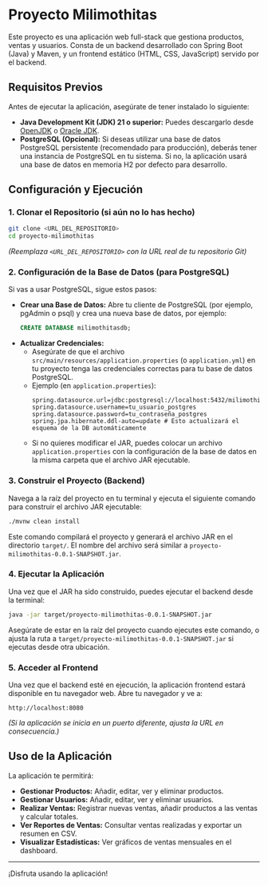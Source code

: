# Proyecto Milimothitas

Este proyecto es una aplicación web full-stack que gestiona productos, ventas y usuarios. Consta de un backend desarrollado con Spring Boot (Java) y Maven, y un frontend estático (HTML, CSS, JavaScript) servido por el backend.

## Requisitos Previos

Antes de ejecutar la aplicación, asegúrate de tener instalado lo siguiente:

*   **Java Development Kit (JDK) 21 o superior:** Puedes descargarlo desde [OpenJDK](https://openjdk.java.net/install/index.html) o [Oracle JDK](https://www.oracle.com/java/technologies/downloads/).
*   **PostgreSQL (Opcional):** Si deseas utilizar una base de datos PostgreSQL persistente (recomendado para producción), deberás tener una instancia de PostgreSQL en tu sistema. Si no, la aplicación usará una base de datos en memoria H2 por defecto para desarrollo.

## Configuración y Ejecución

### 1. Clonar el Repositorio (si aún no lo has hecho)

```bash
git clone <URL_DEL_REPOSITORIO>
cd proyecto-milimothitas
```
*(Reemplaza `<URL_DEL_REPOSITORIO>` con la URL real de tu repositorio Git)*

### 2. Configuración de la Base de Datos (para PostgreSQL)

Si vas a usar PostgreSQL, sigue estos pasos:

*   **Crear una Base de Datos:** Abre tu cliente de PostgreSQL (por ejemplo, pgAdmin o psql) y crea una nueva base de datos, por ejemplo:
    ```sql
    CREATE DATABASE milimothitasdb;
    ```
*   **Actualizar Credenciales:**
    *   Asegúrate de que el archivo `src/main/resources/application.properties` (o `application.yml`) en tu proyecto tenga las credenciales correctas para tu base de datos PostgreSQL.
    *   Ejemplo (en `application.properties`):
        ```properties
        spring.datasource.url=jdbc:postgresql://localhost:5432/milimothitas_db
        spring.datasource.username=tu_usuario_postgres
        spring.datasource.password=tu_contraseña_postgres
        spring.jpa.hibernate.ddl-auto=update # Esto actualizará el esquema de la DB automáticamente
        ```
    *   Si no quieres modificar el JAR, puedes colocar un archivo `application.properties` con la configuración de la base de datos en la misma carpeta que el archivo JAR ejecutable.

### 3. Construir el Proyecto (Backend)

Navega a la raíz del proyecto en tu terminal y ejecuta el siguiente comando para construir el archivo JAR ejecutable:

```bash
./mvnw clean install
```

Este comando compilará el proyecto y generará el archivo JAR en el directorio `target/`. El nombre del archivo será similar a `proyecto-milimothitas-0.0.1-SNAPSHOT.jar`.

### 4. Ejecutar la Aplicación

Una vez que el JAR ha sido construido, puedes ejecutar el backend desde la terminal:

```bash
java -jar target/proyecto-milimothitas-0.0.1-SNAPSHOT.jar
```

Asegúrate de estar en la raíz del proyecto cuando ejecutes este comando, o ajusta la ruta a `target/proyecto-milimothitas-0.0.1-SNAPSHOT.jar` si ejecutas desde otra ubicación.

### 5. Acceder al Frontend

Una vez que el backend esté en ejecución, la aplicación frontend estará disponible en tu navegador web. Abre tu navegador y ve a:

```
http://localhost:8080
```

*(Si la aplicación se inicia en un puerto diferente, ajusta la URL en consecuencia.)*

## Uso de la Aplicación

La aplicación te permitirá:

*   **Gestionar Productos:** Añadir, editar, ver y eliminar productos.
*   **Gestionar Usuarios:** Añadir, editar, ver y eliminar usuarios.
*   **Realizar Ventas:** Registrar nuevas ventas, añadir productos a las ventas y calcular totales.
*   **Ver Reportes de Ventas:** Consultar ventas realizadas y exportar un resumen en CSV.
*   **Visualizar Estadísticas:** Ver gráficos de ventas mensuales en el dashboard.

---

¡Disfruta usando la aplicación! 

